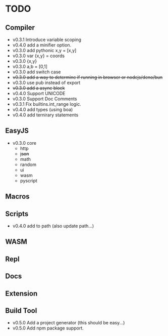 # TODO

## Compiler
- v0.3.1 Introduce variable scoping
- v0.4.0 add a minifier option.
- v0.3.0 add pythonic x,y = [x,y]
- v0.3.0 var {x,y} = coords
- v0.3.0 {x,y} 
- v0.3.0 a,b = [0,1]
- v0.3.0 add switch case
- ~~v0.3.0 add a way to determine if running in browser or nodejs/deno/bun~~
- v0.3.0 use pub instead of export
- ~~v0.3.0 add a async block~~
- v0.4.0 Support UNICODE 
- v0.3.0 Support Doc Comments
- v0.3.1 Fix builtins.int_range logic.
- v0.4.0 add types (using boa)
- v0.4.0 add ternirary statements

## EasyJS
- v0.3.0 core
    - http
    - ~~json~~
    - math
    - random
    - ui
    - wasm
    - pyscript

## Macros

## Scripts
- v0.4.0 add to path (also update path...)

## WASM

## Repl

## Docs

## Extension

## Build Tool
- v0.5.0 Add a project generator (this should be easy...)
- v0.5.0 Add npm package support.